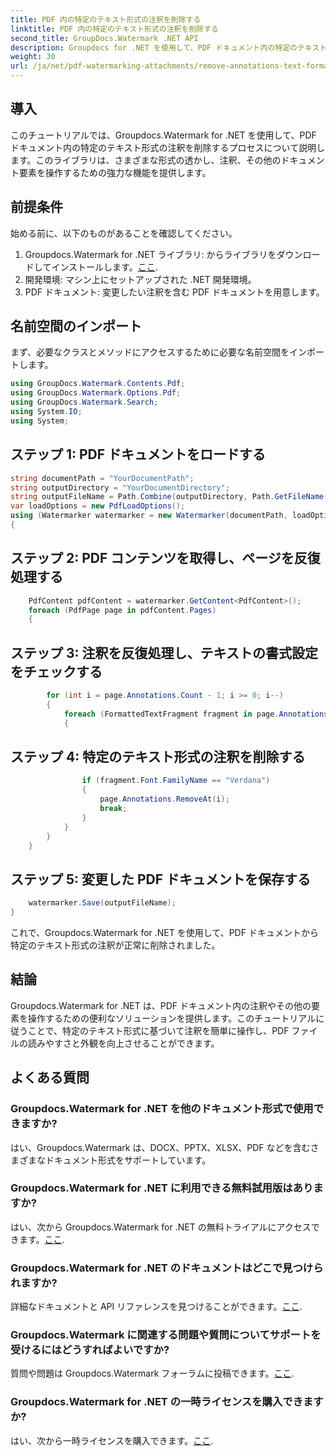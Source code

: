 ```yaml
---
title: PDF 内の特定のテキスト形式の注釈を削除する
linktitle: PDF 内の特定のテキスト形式の注釈を削除する
second_title: GroupDocs.Watermark .NET API
description: Groupdocs for .NET を使用して、PDF ドキュメント内の特定のテキスト形式の注釈を削除する方法を学びます。
weight: 30
url: /ja/net/pdf-watermarking-attachments/remove-annotations-text-formatting-pdf/
---
```

## 導入
このチュートリアルでは、Groupdocs.Watermark for .NET を使用して、PDF ドキュメント内の特定のテキスト形式の注釈を削除するプロセスについて説明します。このライブラリは、さまざまな形式の透かし、注釈、その他のドキュメント要素を操作するための強力な機能を提供します。
## 前提条件
始める前に、以下のものがあることを確認してください。
1.  Groupdocs.Watermark for .NET ライブラリ: からライブラリをダウンロードしてインストールします。[ここ](https://releases.groupdocs.com/Watermark/net/).
2. 開発環境: マシン上にセットアップされた .NET 開発環境。
3. PDF ドキュメント: 変更したい注釈を含む PDF ドキュメントを用意します。

## 名前空間のインポート
まず、必要なクラスとメソッドにアクセスするために必要な名前空間をインポートします。
```csharp
using GroupDocs.Watermark.Contents.Pdf;
using GroupDocs.Watermark.Options.Pdf;
using GroupDocs.Watermark.Search;
using System.IO;
using System;
```
## ステップ 1: PDF ドキュメントをロードする
```csharp
string documentPath = "YourDocumentPath";
string outputDirectory = "YourDocumentDirectory";
string outputFileName = Path.Combine(outputDirectory, Path.GetFileName(documentPath));
var loadOptions = new PdfLoadOptions();
using (Watermarker watermarker = new Watermarker(documentPath, loadOptions))
{
```
## ステップ 2: PDF コンテンツを取得し、ページを反復処理する
```csharp
    PdfContent pdfContent = watermarker.GetContent<PdfContent>();
    foreach (PdfPage page in pdfContent.Pages)
    {
```
## ステップ 3: 注釈を反復処理し、テキストの書式設定をチェックする
```csharp
        for (int i = page.Annotations.Count - 1; i >= 0; i--)
        {
            foreach (FormattedTextFragment fragment in page.Annotations[i].FormattedTextFragments)
            {
```
## ステップ 4: 特定のテキスト形式の注釈を削除する
```csharp
                if (fragment.Font.FamilyName == "Verdana")
                {
                    page.Annotations.RemoveAt(i);
                    break;
                }
            }
        }
    }
```
## ステップ 5: 変更した PDF ドキュメントを保存する
```csharp
    watermarker.Save(outputFileName);
}
```
これで、Groupdocs.Watermark for .NET を使用して、PDF ドキュメントから特定のテキスト形式の注釈が正常に削除されました。

## 結論
Groupdocs.Watermark for .NET は、PDF ドキュメント内の注釈やその他の要素を操作するための便利なソリューションを提供します。このチュートリアルに従うことで、特定のテキスト形式に基づいて注釈を簡単に操作し、PDF ファイルの読みやすさと外観を向上させることができます。
## よくある質問
### Groupdocs.Watermark for .NET を他のドキュメント形式で使用できますか?
はい、Groupdocs.Watermark は、DOCX、PPTX、XLSX、PDF などを含むさまざまなドキュメント形式をサポートしています。
### Groupdocs.Watermark for .NET に利用できる無料試用版はありますか?
はい、次から Groupdocs.Watermark for .NET の無料トライアルにアクセスできます。[ここ](https://releases.groupdocs.com/).
### Groupdocs.Watermark for .NET のドキュメントはどこで見つけられますか?
詳細なドキュメントと API リファレンスを見つけることができます。[ここ](https://tutorials.groupdocs.com/Watermark/net/).
### Groupdocs.Watermark に関連する問題や質問についてサポートを受けるにはどうすればよいですか?
質問や問題は Groupdocs.Watermark フォーラムに投稿できます。[ここ](https://forum.groupdocs.com/c/watermark/19).
### Groupdocs.Watermark for .NET の一時ライセンスを購入できますか?
はい、次から一時ライセンスを購入できます。[ここ](https://purchase.groupdocs.com/temporary-license/).
